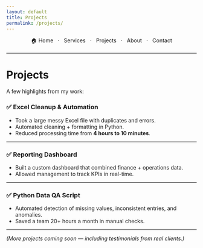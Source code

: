 ```yaml
---
layout: default
title: Projects
permalink: /projects/
---
```

<nav style="text-align:center; margin: 0 0 18px;">
  <a href="{{ site.baseurl }}/" style="margin:0 8px; text-decoration:none;">🏠 Home</a> ·
  <a href="{{ site.baseurl }}/services/" style="margin:0 8px; text-decoration:none;">Services</a> ·
  <a href="{{ site.baseurl }}/projects/" style="margin:0 8px; text-decoration:none;">Projects</a> ·
  <a href="{{ site.baseurl }}/about/" style="margin:0 8px; text-decoration:none;">About</a> ·
  <a href="{{ site.baseurl }}/contact/" style="margin:0 8px; text-decoration:none;">Contact</a>
</nav>
<hr style="max-width:720px; margin: 0 auto 22px; border:0; border-top:1px solid #eaecef;">


# Projects

A few highlights from my work:

### ✅ Excel Cleanup & Automation
- Took a large messy Excel file with duplicates and errors.  
- Automated cleaning + formatting in Python.  
- Reduced processing time from **4 hours to 10 minutes**.

---

### ✅ Reporting Dashboard
- Built a custom dashboard that combined finance + operations data.  
- Allowed management to track KPIs in real-time.  

---

### ✅ Python Data QA Script
- Automated detection of missing values, inconsistent entries, and anomalies.  
- Saved a team 20+ hours a month in manual checks.  

---

*(More projects coming soon — including testimonials from real clients.)*
